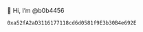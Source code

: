 👋 Hi, I’m @b0b4456

`0xa52fA2aD3116177118cd6d0581f9E3b30B4e692E`

<!---
b0b4456/b0b4456 is a ✨ special ✨ repository because its `README.md` (this file) appears on your GitHub profile.
You can click the Preview link to take a look at your changes.
--->
